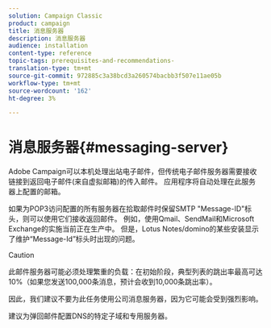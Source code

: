 ```yaml
---
solution: Campaign Classic
product: campaign
title: 消息服务器
description: 消息服务器
audience: installation
content-type: reference
topic-tags: prerequisites-and-recommendations-
translation-type: tm+mt
source-git-commit: 972885c3a38bcd3a260574bacbb3f507e11ae05b
workflow-type: tm+mt
source-wordcount: '162'
ht-degree: 3%

---
```



# 消息服务器{#messaging-server}

Adobe Campaign可以本机处理出站电子邮件，但传统电子邮件服务器需要接收链接到返回电子邮件(来自虚拟邮箱)的传入邮件。 应用程序将自动处理在此服务器上配置的邮箱。

如果为POP3访问配置的所有服务器在拾取邮件时保留SMTP &quot;Message-ID&quot;标头，则可以使用它们接收返回邮件。 例如，使用Qmail、SendMail和Microsoft Exchange的实施当前正在生产中。 但是，Lotus Notes/domino的某些安装显示了维护“Message-Id”标头时出现的问题。

>[!CAUTION]
>
>此邮件服务器可能必须处理繁重的负载：在初始阶段，典型列表的跳出率最高可达10%（如果您发送100,000条消息，预计会收到10,000条跳出率）。
>
>因此，我们建议不要为此任务使用公司消息服务器，因为它可能会受到强烈影响。
>
>建议为弹回邮件配置DNS的特定子域和专用服务器。
